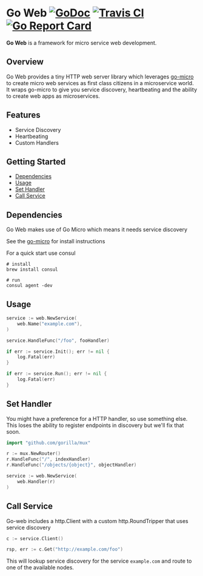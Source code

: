 # Go Web [![GoDoc](https://godoc.org/github.com/micro/go-web?status.svg)](https://godoc.org/github.com/micro/go-web) [![Travis CI](https://travis-ci.org/micro/go-web.svg?branch=master)](https://travis-ci.org/micro/go-web) [![Go Report Card](https://goreportcard.com/badge/micro/go-web)](https://goreportcard.com/report/github.com/micro/go-web)

**Go Web** is a framework for micro service web development.

## Overview

Go Web provides a tiny HTTP web server library which leverages [go-micro](https://github.com/micro/go-micro) to create 
micro web services as first class citizens in a microservice world. It wraps go-micro to give you service discovery, 
heartbeating and the ability to create web apps as microservices.

## Features

- Service Discovery
- Heartbeating
- Custom Handlers

## Getting Started

- [Dependencies](#dependencies)
- [Usage](#usage)
- [Set Handler](#set-handler)
- [Call Service](#call-service)

## Dependencies

Go Web makes use of Go Micro which means it needs service discovery

See the [go-micro](https://github.com/micro/go-micro#service-discovery) for install instructions

For a quick start use consul

```
# install
brew install consul

# run
consul agent -dev
```

## Usage

```go
service := web.NewService(
	web.Name("example.com"),
)

service.HandleFunc("/foo", fooHandler)

if err := service.Init(); err != nil {
	log.Fatal(err)
}

if err := service.Run(); err != nil {
	log.Fatal(err)
}
```

## Set Handler

You might have a preference for a HTTP handler, so use something else. This loses the ability to register endpoints in discovery 
but we'll fix that soon.

```go
import "github.com/gorilla/mux"

r := mux.NewRouter()
r.HandleFunc("/", indexHandler)
r.HandleFunc("/objects/{object}", objectHandler)

service := web.NewService(
	web.Handler(r)
)
```

## Call Service

Go-web includes a http.Client with a custom http.RoundTripper that uses service discovery

```go
c := service.Client()

rsp, err := c.Get("http://example.com/foo")
```

This will lookup service discovery for the service `example.com` and route to one of the available nodes.
